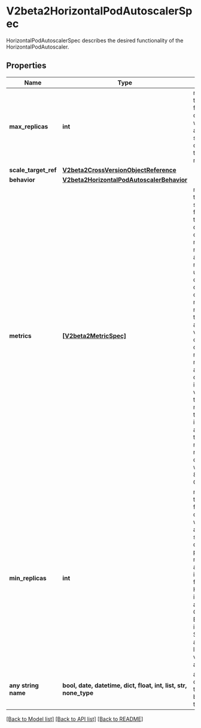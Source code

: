 # V2beta2HorizontalPodAutoscalerSpec

HorizontalPodAutoscalerSpec describes the desired functionality of the HorizontalPodAutoscaler.

## Properties
Name | Type | Description | Notes
------------ | ------------- | ------------- | -------------
**max_replicas** | **int** | maxReplicas is the upper limit for the number of replicas to which the autoscaler can scale up. It cannot be less that minReplicas. | 
**scale_target_ref** | [**V2beta2CrossVersionObjectReference**](V2beta2CrossVersionObjectReference.md) |  | 
**behavior** | [**V2beta2HorizontalPodAutoscalerBehavior**](V2beta2HorizontalPodAutoscalerBehavior.md) |  | [optional] 
**metrics** | [**[V2beta2MetricSpec]**](V2beta2MetricSpec.md) | metrics contains the specifications for which to use to calculate the desired replica count (the maximum replica count across all metrics will be used).  The desired replica count is calculated multiplying the ratio between the target value and the current value by the current number of pods.  Ergo, metrics used must decrease as the pod count is increased, and vice-versa.  See the individual metric source types for more information about how each type of metric must respond. If not set, the default metric will be set to 80% average CPU utilization. | [optional] 
**min_replicas** | **int** | minReplicas is the lower limit for the number of replicas to which the autoscaler can scale down.  It defaults to 1 pod.  minReplicas is allowed to be 0 if the alpha feature gate HPAScaleToZero is enabled and at least one Object or External metric is configured.  Scaling is active as long as at least one metric value is available. | [optional] 
**any string name** | **bool, date, datetime, dict, float, int, list, str, none_type** | any string name can be used but the value must be the correct type | [optional]

[[Back to Model list]](../README.md#documentation-for-models) [[Back to API list]](../README.md#documentation-for-api-endpoints) [[Back to README]](../README.md)


